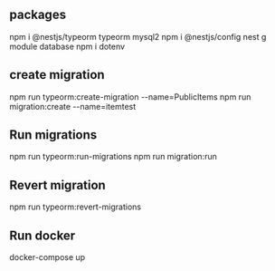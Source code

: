 ## packages
  npm i @nestjs/typeorm typeorm mysql2
  npm i @nestjs/config
  nest g module database
  npm i dotenv

## create migration
  npm run typeorm:create-migration --name=PublicItems
  npm run migration:create --name=itemtest
## Run migrations
  npm run typeorm:run-migrations
  npm run migration:run

## Revert migration
  npm run typeorm:revert-migrations

## Run docker
  docker-compose up